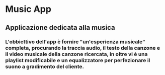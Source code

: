 # Music App

## Applicazione dedicata alla musica

### L'obbiettivo dell'app è fornire "un'esperienza musicale" completa, procurando la traccia audio, il testo della canzone e il video musicale della canzone ricercata, in oltre vi è una playlist modificabile e un equalizzatore per perfezionare il suono a gradimento del cliente.
